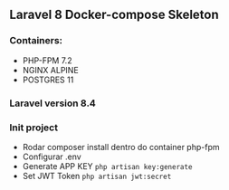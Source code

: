 ## Laravel 8 Docker-compose Skeleton

### Containers:
* PHP-FPM 7.2
* NGINX ALPINE
* POSTGRES 11

### Laravel version 8.4

### Init project

* Rodar composer install dentro do container php-fpm
* Configurar .env
* Generate APP KEY `php artisan key:generate`
* Set JWT Token `php artisan jwt:secret`